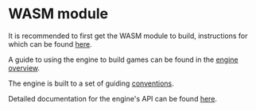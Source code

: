 # WASM module

It is recommended to first get the WASM module to build, instructions for which
can be found [here](./building.md).

A guide to using the engine to build games can be found in the
[engine overview](./engine_overview.md).

The engine is built to a set of guiding [conventions](./conventions.md).

Detailed documentation for the engine's API can be found
[here](./engine_api.md).
